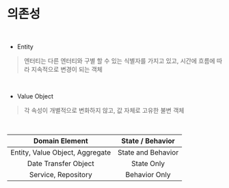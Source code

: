 # 의존성

</br>

- Entity

> 엔터티는 다른 엔터티와 구별 할 수 있는 식별자를 가지고 있고, 시간에 흐름에 따라 지속적으로 변경이 되는 객체

</br>

- Value Object

> 각 속성이 개별적으로 변화하지 않고, 값 자체로 고유한 불변 객체

</br>

|         Domain Element          |  State / Behavior  |
| :-----------------------------: | :----------------: |
| Entity, Value Object, Aggregate | State and Behavior |
|      Date Transfer Object       |     State Only     |
|       Service, Repository       |   Behavior Only    |
